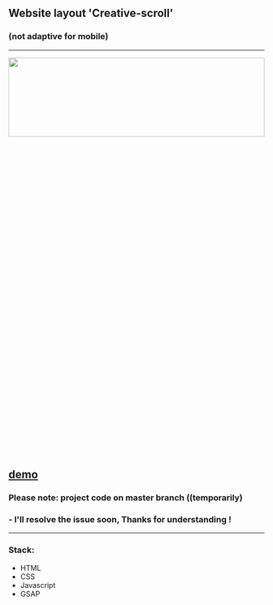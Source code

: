 
## Website layout 'Creative-scroll' 
### (not adaptive for mobile)
---

 <div align="center"><img src="https://github.com/juliaDooby/Creative-scroll/blob/master/parallaxScrollShot.JPG" width="100%" height="20%"></img></div>
 
[demo](https://juliadooby.github.io/Creative-scroll/)   
---

 ### Please note: project code on master branch ((temporarily) 
### - I'll resolve the issue soon, Thanks for understanding !
---

### Stack: 

* HTML
* CSS
* Javascript 
* GSAP
